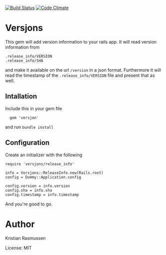 [![Build Status](https://travis-ci.org/iamkristian/versjons.svg?branch=master)](https://travis-ci.org/iamkristian/versjons) [![Code Climate](https://codeclimate.com/github/iamkristian/versjons.png)](https://codeclimate.com/github/iamkristian/versjons)
# Versjons

This gem will add version information to your rails app. It will read version information from
```
.release_info/VERSION
.release_info/SHA
```
and make it available on the url ``` /version ``` in a json format. Furthermore it will read the timestamp of the ``` .release_info/VERSION ``` file and present that as well.

## Intallation

Include this in your gem file

```
  gem 'versjon'
```

and run ``` bundle install ```

## Configuration

Create an initializer with the following

```
require 'versjons/release_info'

info = Versjons::ReleaseInfo.new(Rails.root)
config = Dummy::Application.config

config.version = info.version
config.sha = info.sha
config.timestamp = info.timestamp
```

And you're good to go.

# Author

Kristian Rasmussen

License: MIT
